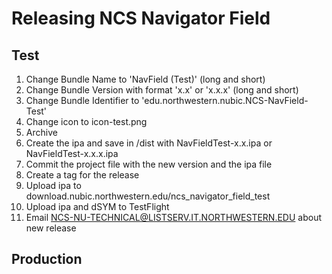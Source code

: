 Releasing NCS Navigator Field
==============================

Test
----
1. Change Bundle Name to 'NavField (Test)' (long and short)
1. Change Bundle Version with format 'x.x' or 'x.x.x' (long and short)
1. Change Bundle Identifier to 'edu.northwestern.nubic.NCS-NavField-Test'
1. Change icon to icon-test.png
1. Archive
1. Create the ipa and save in /dist with NavFieldTest-x.x.ipa or NavFieldTest-x.x.x.ipa
1. Commit the project file with the new version and the ipa file
1. Create a tag for the release
1. Upload ipa to download.nubic.northwestern.edu/ncs_navigator_field_test
1. Upload ipa and dSYM to TestFlight
1. Email NCS-NU-TECHNICAL@LISTSERV.IT.NORTHWESTERN.EDU about new release

Production
----------
